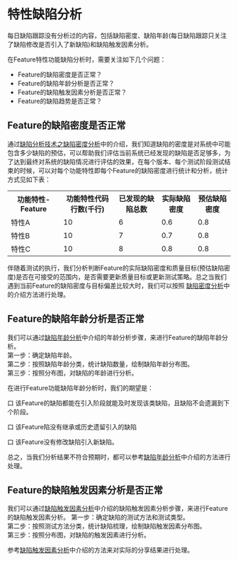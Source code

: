 # 特性缺陷分析

每日缺陷跟踪没有分析过的内容，包括缺陷密度、缺陷年龄(每日缺陷跟踪只关注了缺陷修改是否引入了新缺陷)和缺陷触发因素分析。

在Feature特性功能缺陷分析时，需要关注如下几个问题：

- Feature的缺陷密度是否正常？
- Feature的缺陷年龄分析是否正常？
- Feature的缺陷触发因素分析是否正常？
- Feature的缺陷趋势是否正常？

## Feature的缺陷密度是否正常

通过[缺陷分析技术之缺陷密度分析](books/缺陷密度分析.md)中的介绍，我们知道缺陷的密度是对系统中可能包含多少缺陷的预估，可以帮助我们评估当前系统已经发现的缺陷是否足够多，为了达到最终对系统的缺陷情况进行评估的效果，在每个版本、每个测试阶段测试结束的时候，可以对每个功能特性即每个Feature的缺陷密度进行统计和分析，统计方式见如下表：
<table>
	<tr>
		<th>功能特性-Feature</th>
		<th>功能特性代码行数(千行)</th>
		<th>已发现的缺陷总数</th>
		<th>实际缺陷密度</th>
		<th>预估缺陷密度</th>
	</tr>
	<tr>
		<td>特性A</td>
		<td>10</td>
		<td>6</td>
		<td>0.6</td>
		<td>0.8</td>
	</tr>
	<tr>
		<td>特性B</td>
		<td>10</td>
		<td>7</td>
		<td>0.7</td>
		<td>0.8</td>
	</tr>
	<tr>
		<td>特性C</td>
		<td>10</td>
		<td>8</td>
		<td>0.8</td>
		<td>0.8</td>
	</tr>
</table>

伴随着测试的执行，我们分析判断Feature的实际缺陷密度和质量目标(预估缺陷密度)是否在可接受的范围内，是否需要更新质量目标或更新测试策略。总之当我们遇到当前Feature的缺陷密度与目标偏差比较大时，我们可以按照 [缺陷密度分析](books/缺陷密度分析.md)中的介绍方法进行处理。

## Feature的缺陷年龄分析是否正常

我们可以通过[缺陷年龄分析](books/缺陷年龄分析.md)中介绍的年龄分析步骤，来进行Feature的缺陷年龄分析。   
第一步：确定缺陷年龄。   
第二步：按照缺陷年龄分类，统计缺陷数量，绘制缺陷年龄分布图。   
第三步：按照分布图，对缺陷的年龄进行分析。   

在进行Feature功能缺陷年龄分析时，我们的期望是：

口 该Feature的缺陷都能在引入阶段就能及时发现该类缺陷，且缺陷不会遗漏到下个阶段。

口 该Feature陷没有继承或历史遗留引入的缺陷

口 该Feature没有修改缺陷引入新缺陷。

总之，当我们分析结果不符合预期时，都可以参考[缺陷年龄分析](books/缺陷年龄分析.md)中介绍的方法进行处理。

## Feature的缺陷触发因素分析是否正常

我们可以通过[缺陷触发因素分析](books/缺陷触发因素分析.md)中介绍的缺陷触发因素分析步骤，来进行Feature的缺陷触发因素分析。 
第一步：确定缺陷的测试方法和测试类型。   
第二步：按照测试方法分类，统计缺陷梳理，绘制缺陷触发因素分布图。   
第三步：按照分布图，对缺陷的触发因素进行分析。 

参考[缺陷触发因素分析](books/缺陷触发因素分析.md)中介绍的方法来对实际的分享结果进行处理。

